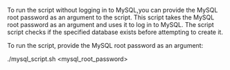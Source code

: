 To run the script without logging in to MySQL,you can provide the MySQL root password as an argument to the script. 
This script takes the MySQL root password as an argument and uses it to log in to MySQL. 
The script script checks if the specified database exists before attempting to create it.

To run the script, provide the MySQL root password as an argument:

./mysql_script.sh <mysql_root_password>

